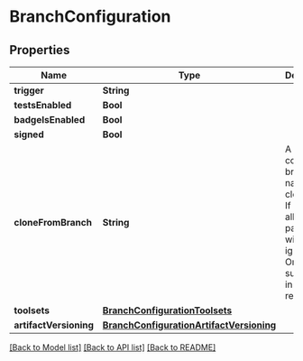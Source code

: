 # BranchConfiguration

## Properties
Name | Type | Description | Notes
------------ | ------------- | ------------- | -------------
**trigger** | **String** |  | [optional] 
**testsEnabled** | **Bool** |  | [optional] 
**badgeIsEnabled** | **Bool** |  | [optional] 
**signed** | **Bool** |  | [optional] 
**cloneFromBranch** | **String** | A configured branch name to clone from. If provided, all other parameters will be ignored. Only supported in POST requests. | [optional] 
**toolsets** | [**BranchConfigurationToolsets**](BranchConfigurationToolsets.md) |  | [optional] 
**artifactVersioning** | [**BranchConfigurationArtifactVersioning**](BranchConfigurationArtifactVersioning.md) |  | [optional] 

[[Back to Model list]](../README.md#documentation-for-models) [[Back to API list]](../README.md#documentation-for-api-endpoints) [[Back to README]](../README.md)


